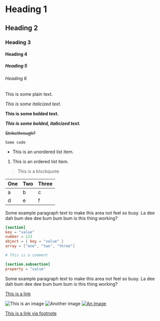 # Heading 1

## Heading 2

### Heading 3

#### Heading 4

##### Heading 5

###### Heading 6

This is some plain text.

*This is some italicized text.*

**This is some bolded text.**

***This is some bolded, italicized text.***

~~Strikethrough?~~

`Some code`

<!-- This is a comment! -->

- This is an unordered list item.

1. This is an ordered list item.

> This is a blockquote

| One | Two | Three |
| --- | --- | ----- |
| a   | b   | c     |
| d   | e   | f     |

Some example paragraph text to make this area not feel so busy. La dee dah bum dee dee bum bum bum
is this thing working?

```toml
[section]
key = "value"
number = 123
object = { key = "value" }
array = ["one", "two", "three"]

# This is a comment

[section.subsection]
property = "value"
```

Some example paragraph text to make this area not feel so busy. La dee dah bum dee dee bum bum bum
is this thing working?

[This is a link](https://example.com)

![This is an image](https://example.com)
![Another image][kek]
[![An image][kek]](https://example.com)

[This is a link via footnote][kek]

[kek]: https://example.com "This is a footnote link"
